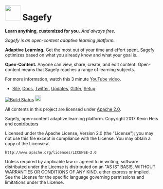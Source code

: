 <h1><img src="https://raw.githubusercontent.com/heiskr/sagefy/master/nginx/statics/astrolabe.png" height="50"> Sagefy</h1>

**Learn anything, customized for you.** _And always free._

_Sagefy is an open-content adaptive learning platform._

**Adaptive Learning.** Get the most out of your time and effort spent. Sagefy optimizes based on what you already know and what your goal is.

**Open-Content.** Anyone can view, share, create, and edit content. Open-content means that Sagefy reaches a range of learning subjects.

For more information, watch this 3 minute [YouTube video].

- [Site], [Docs], [Twitter], [Updates], [Gitter], [Setup]

[YouTube video]: https://youtu.be/gFn4Q9tx7Qs
[Site]: https://sagefy.org
[Docs]: https://docs.sagefy.org
[Twitter]: https://twitter.com/sagefyorg
[Updates]: http://newsletter.sagefy.org/up
[Gitter]: https://gitter.im/heiskr/sagefy
[Setup]: https://github.com/heiskr/sagefy/blob/master/SETUP.md

[![Build Status](https://img.shields.io/travis/heiskr/sagefy.svg?style=flat)](https://travis-ci.org/heiskr/sagefy)
[<img src="https://i.imgur.com/M5xPVWm.png" height="20">](https://www.browserstack.com)


All contents in this project are licensed under [Apache 2.0](http://www.apache.org/licenses/LICENSE-2.0).

  Sagefy, open-content adaptive learning platform.
  Copyright 2017 Kevin Heis and [contributors](https://github.com/heiskr/sagefy/graphs/contributors)

  Licensed under the Apache License, Version 2.0 (the "License");
  you may not use this file except in compliance with the License.
  You may obtain a copy of the License at

    http://www.apache.org/licenses/LICENSE-2.0

  Unless required by applicable law or agreed to in writing, software
  distributed under the License is distributed on an "AS IS" BASIS,
  WITHOUT WARRANTIES OR CONDITIONS OF ANY KIND, either express or implied.
  See the License for the specific language governing permissions and
  limitations under the License.
